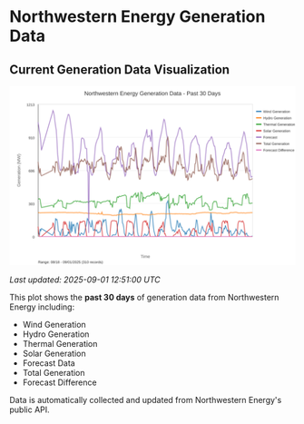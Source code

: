 # Northwestern Energy Generation Data

## Current Generation Data Visualization

![Northwestern Energy Generation Data](images/nwe_generation_plot.svg)

*Last updated: 2025-09-01 12:51:00 UTC*

This plot shows the **past 30 days** of generation data from Northwestern Energy including:
- Wind Generation
- Hydro Generation  
- Thermal Generation
- Solar Generation
- Forecast Data
- Total Generation
- Forecast Difference

Data is automatically collected and updated from Northwestern Energy's public API.

